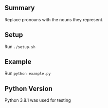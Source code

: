 
## Summary
Replace pronouns with the nouns they represent.

## Setup
Run `./setup.sh`

## Example
Run `python example.py`

## Python Version
Python 3.8.1 was used for testing

